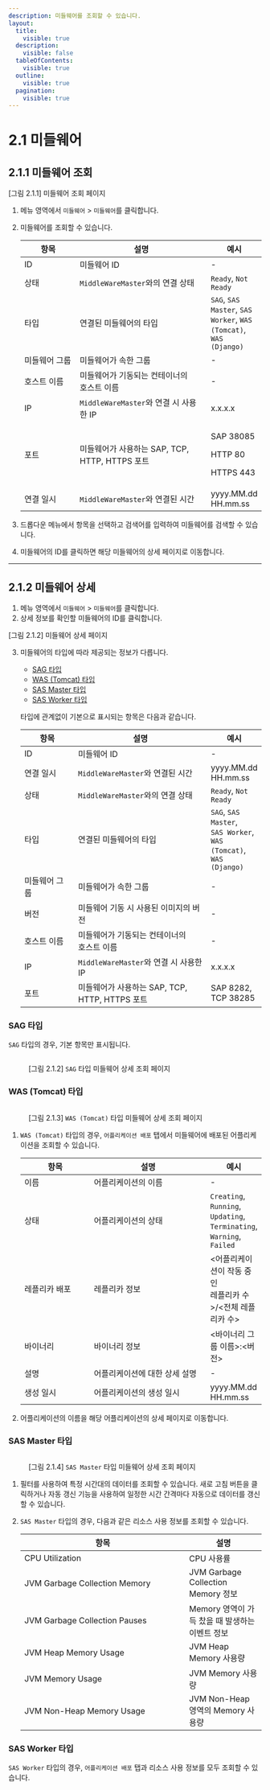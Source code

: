 ```yaml
---
description: 미들웨어를 조회할 수 있습니다.
layout:
  title:
    visible: true
  description:
    visible: false
  tableOfContents:
    visible: true
  outline:
    visible: true
  pagination:
    visible: true
---
```


# 2.1 미들웨어

## 2.1.1 미들웨어 조회



\[그림 2.1.1] 미들웨어 조회 페이지

1. 메뉴 영역에서 `미들웨어` > `미들웨어`를 클릭합니다.
2.  미들웨어를 조회할 수 있습니다.&#x20;

    <table><thead><tr><th width="150">항목</th><th width="326">설명</th><th>예시</th></tr></thead><tbody><tr><td>ID</td><td>미들웨어 ID</td><td>-</td></tr><tr><td>상태</td><td><code>MiddleWareMaster</code>와의 연결 상태</td><td><code>Ready</code>, <code>Not Ready</code></td></tr><tr><td>타입</td><td>연결된 미들웨어의 타입</td><td><code>SAG</code>, <code>SAS Master</code>, <code>SAS Worker</code>, <code>WAS (Tomcat)</code>, <br><code>WAS (Django)</code></td></tr><tr><td>미들웨어 그룹</td><td>미들웨어가 속한 그룹</td><td>-</td></tr><tr><td>호스트 이름</td><td>미들웨어가 기동되는 컨테이너의 <br>호스트 이름</td><td>-</td></tr><tr><td>IP</td><td><code>MiddleWareMaster</code>와 연결 시 사용한 IP</td><td>x.x.x.x</td></tr><tr><td>포트</td><td>미들웨어가 사용하는 SAP, TCP, <br>HTTP, HTTPS 포트</td><td><p>SAP 38085</p><p>HTTP 80 </p><p>HTTPS 443</p></td></tr><tr><td>연결 일시</td><td><code>MiddleWareMaster</code>와 연결된 시간</td><td>yyyy.MM.dd HH.mm.ss</td></tr></tbody></table>
3. 드롭다운 메뉴에서 항목을 선택하고 검색어를 입력하여 미들웨어를 검색할 수 있습니다.
4. 미들웨어의 ID를 클릭하면 해당 미들웨어의 상세 페이지로 이동합니다.

***

## 2.1.2 미들웨어 상세

1. 메뉴 영역에서 `미들웨어` > `미들웨어`를 클릭합니다.
2. 상세 정보를 확인할 미들웨어의 ID를 클릭합니다.

\[그림 2.1.2] 미들웨어 상세 페이지

3.  미들웨어의 타입에 따라 제공되는 정보가 다릅니다.&#x20;

    * [SAG 타입](2.1-node.md#sag)
    * [WAS (Tomcat) 타입](2.1-node.md#was-tomcat)
    * [SAS Master 타입](2.1-node.md#sas-master)
    *   [SAS Worker 타입](2.1-node.md#sas-worker)



    타입에 관계없이 기본으로 표시되는 항목은 다음과 같습니다.

    <table><thead><tr><th width="149">항목</th><th width="339">설명</th><th>예시</th></tr></thead><tbody><tr><td>ID</td><td>미들웨어 ID</td><td>-</td></tr><tr><td>연결 일시</td><td><code>MiddleWareMaster</code>와 연결된 시간</td><td>yyyy.MM.dd HH.mm.ss</td></tr><tr><td>상태</td><td><code>MiddleWareMaster</code>와의 연결 상태</td><td><code>Ready</code>, <code>Not Ready</code></td></tr><tr><td>타입</td><td>연결된 미들웨어의 타입</td><td><code>SAG</code>, <code>SAS Master</code>, <br><code>SAS Worker</code>, <code>WAS (Tomcat)</code>, <code>WAS (Django)</code></td></tr><tr><td>미들웨어 그룹</td><td>미들웨어가 속한 그룹</td><td>-</td></tr><tr><td>버전</td><td>미들웨어 기동 시 사용된 이미지의 버전</td><td>-</td></tr><tr><td>호스트 이름</td><td>미들웨어가 기동되는 컨테이너의 <br>호스트 이름</td><td>-</td></tr><tr><td>IP</td><td><code>MiddleWareMaster</code>와 연결 시 사용한 IP</td><td>x.x.x.x</td></tr><tr><td>포트</td><td>미들웨어가 사용하는 SAP, TCP, <br>HTTP, HTTPS 포트</td><td>SAP 8282, TCP 38285</td></tr></tbody></table>

### SAG 타입

`SAG` 타입의 경우, 기본 항목만 표시됩니다.

<figure><img src="../.gitbook/assets/2.1.2.png" alt=""><figcaption><p>[그림 2.1.2] <code>SAG</code> 타입 미들웨어 상세 조회 페이지</p></figcaption></figure>

### WAS (Tomcat) 타입

<figure><img src="../.gitbook/assets/2.1.3.png" alt=""><figcaption><p>[그림 2.1.3] <code>WAS (Tomcat)</code> 타입 미들웨어 상세 조회 페이지</p></figcaption></figure>

1.  `WAS (Tomcat)` 타입의 경우, `어플리케이션 배포` 탭에서 미들웨어에 배포된 어플리케이션을 조회할 수 있습니다.

    <table><thead><tr><th width="148">항목</th><th width="263">설명</th><th>예시</th></tr></thead><tbody><tr><td>이름</td><td>어플리케이션의 이름</td><td>-</td></tr><tr><td>상태</td><td>어플리케이션의 상태</td><td><code>Creating</code>, <code>Running</code>, <code>Updating</code>, <br><code>Terminating</code>, <code>Warning</code>, <code>Failed</code></td></tr><tr><td>레플리카 배포</td><td>레플리카 정보</td><td>&#x3C;어플리케이션이 작동 중인 <br>레플리카 수>/&#x3C;전체 레플리카 수></td></tr><tr><td>바이너리</td><td>바이너리 정보</td><td>&#x3C;바이너리 그룹 이름>:&#x3C;버전></td></tr><tr><td>설명</td><td>어플리케이션에 대한 상세 설명</td><td>-</td></tr><tr><td>생성 일시</td><td>어플리케이션의 생성 일시</td><td>yyyy.MM.dd HH.mm.ss</td></tr></tbody></table>
2. 어플리케이션의 이름을 해당 어플리케이션의 상세 페이지로 이동합니다.

### SAS Master 타입

<figure><img src="../.gitbook/assets/2.1.4.png" alt=""><figcaption><p>[그림 2.1.4] <code>SAS Master</code> 타입 미들웨어 상세 조회 페이지</p></figcaption></figure>

1. 필터를 사용하여 특정 시간대의 데이터를 조회할 수 있습니다. 새로 고침 버튼을 클릭하거나 자동 갱신 기능을 사용하여 일정한 시간 간격마다 자동으로 데이터를 갱신할 수 있습니다.
2.  `SAS Master` 타입의 경우, 다음과 같은 리소스 사용 정보를 조회할 수 있습니다.

    <table><thead><tr><th width="312">항목</th><th>설명</th></tr></thead><tbody><tr><td>CPU Utilization</td><td>CPU 사용률</td></tr><tr><td>JVM Garbage Collection Memory</td><td>JVM Garbage Collection Memory 정보</td></tr><tr><td>JVM Garbage Collection Pauses</td><td>Memory 영역이 가득 찼을 때 발생하는 이벤트 정보</td></tr><tr><td>JVM Heap Memory Usage</td><td>JVM Heap Memory 사용량</td></tr><tr><td>JVM Memory Usage</td><td>JVM Memory 사용량</td></tr><tr><td>JVM Non-Heap Memory Usage</td><td>JVM Non-Heap 영역의 Memory 사용량</td></tr></tbody></table>

### SAS Worker 타입

`SAS Worker` 타입의 경우, `어플리케이션 배포` 탭과 리소스 사용 정보를 모두 조회할 수 있습니다.
